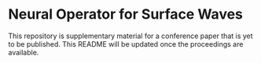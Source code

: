 # Neural Operator for Surface Waves

This repository is supplementary material for a conference paper that is yet to be published. This README will be updated once the proceedings are available.
